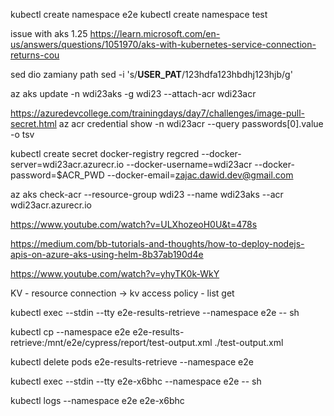 kubectl create namespace e2e
kubectl create namespace test

issue with aks 1.25
https://learn.microsoft.com/en-us/answers/questions/1051970/aks-with-kubernetes-service-connection-returns-cou

sed dio zamiany path
sed -i 's/__USER_PAT__/123hdfa123hbdhj123hjb/g'

az aks update -n wdi23aks -g wdi23 --attach-acr wdi23acr

https://azuredevcollege.com/trainingdays/day7/challenges/image-pull-secret.html
az acr credential show -n wdi23acr --query passwords[0].value -o tsv

kubectl create secret docker-registry regcred --docker-server=wdi23acr.azurecr.io --docker-username=wdi23acr --docker-password=$ACR_PWD --docker-email=zajac.dawid.dev@gmail.com


az aks check-acr --resource-group wdi23 --name wdi23aks --acr wdi23acr.azurecr.io


https://www.youtube.com/watch?v=ULXhozeoH0U&t=478s


https://medium.com/bb-tutorials-and-thoughts/how-to-deploy-nodejs-apis-on-azure-aks-using-helm-8b37ab190d4e

https://www.youtube.com/watch?v=yhyTK0k-WkY



KV - resource connection -> kv access policy - list get

kubectl exec --stdin --tty e2e-results-retrieve --namespace e2e -- sh

kubectl cp --namespace e2e e2e-results-retrieve:/mnt/e2e/cypress/report/test-output.xml ./test-output.xml

kubectl delete pods e2e-results-retrieve --namespace e2e

kubectl exec --stdin --tty e2e-x6bhc --namespace e2e -- sh

kubectl logs --namespace e2e e2e-x6bhc